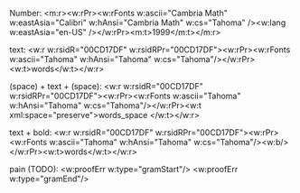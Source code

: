 Number:
<m:r><w:rPr><w:rFonts w:ascii="Cambria Math" w:eastAsia="Calibri" w:hAnsi="Cambria Math" w:cs="Tahoma" /><w:lang w:eastAsia="en-US" /></w:rPr><m:t>1999</m:t></m:r>

text:
<w:r w:rsidR="00CD17DF" w:rsidRPr="00CD17DF"><w:rPr><w:rFonts w:ascii="Tahoma" w:hAnsi="Tahoma" w:cs="Tahoma"/></w:rPr><w:t>words</w:t></w:r>

(space) + text + (space):
<w:r w:rsidR="00CD17DF" w:rsidRPr="00CD17DF"><w:rPr><w:rFonts w:ascii="Tahoma" w:hAnsi="Tahoma" w:cs="Tahoma"/></w:rPr><w:t xml:space="preserve">words_space </w:t></w:r>

text + bold:
<w:r w:rsidR="00CD17DF" w:rsidRPr="00CD17DF"><w:rPr><w:rFonts w:ascii="Tahoma" w:hAnsi="Tahoma" w:cs="Tahoma"/><w:b/></w:rPr><w:t>words</w:t></w:r>

pain (TODO):
<w:proofErr w:type="gramStart"/>
<w:proofErr w:type="gramEnd"/>